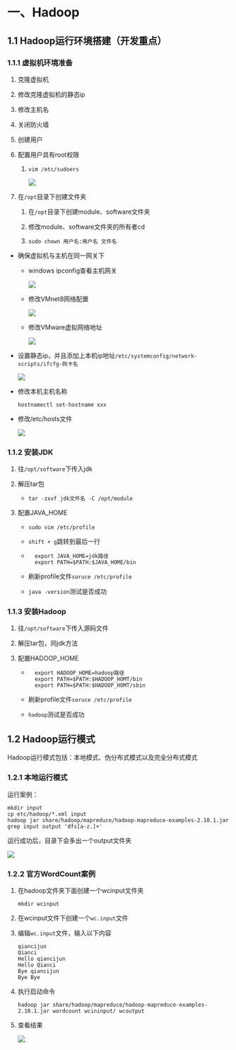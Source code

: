 # 一、Hadoop



## 1.1 Hadoop运行环境搭建（开发重点）

### 1.1.1 虚拟机环境准备

 1. 克隆虚拟机

 2. 修改克隆虚拟机的静态ip

 3. 修改主机名

 4. 关闭防火墙

 5. 创建用户

 6. 配置用户具有root权限

     1. `vim /etc/sudoers`

        ![](E:\Study\MyNotes\Hadoop\Linux-权限.png)

 7. 在`/opt`目录下创建文件夹

     1. 在`/opt`目录下创建module、software文件夹

     2. 修改module、software文件夹的所有者cd

     3. ```
        sudo chown 用户名:用户名 文件名
        ```



* 确保虚拟机与主机在同一网关下

    * windows ipconfig查看主机网关

        ![](E:\Study\MyNotes\Hadoop\Windows-主机网关.png)

    * 修改VMnet8网络配置

        ![](E:\Study\MyNotes\Hadoop\Windows-VMnet8.png)

    * 修改VMware虚拟网络地址

        ![](E:\Study\MyNotes\Hadoop\VMware配置.png)

* 设置静态ip，并且添加上本机ip地址`/etc/systemconfig/network-scripts/ifcfg-网卡名`

    ![](E:\Study\MyNotes\Hadoop\Linux-虚拟机环境配置1.png)

* 修改本机主机名称

    ```
    hostnamectl set-hostname xxx
    ```

* 修改/etc/hosts文件

    ![](E:\Study\MyNotes\Hadoop\Linux-虚拟机环境配置2.png)

### 1.1.2 安装JDK

1. 往`/opt/software`下传入jdk

2. 解压tar包

    * `tar -zxvf jdk文件名 -C /opt/module`

3. 配置JAVA_HOME

    * `sudo vim /etc/profile`

    * `shift + g`跳转到最后一行

    * ```
        export JAVA_HOME=jdk路径
        export PATH=$PATH:$JAVA_HOME/bin
        ```

    * 刷新profile文件`soruce /etc/profile`

    * `java -version`测试是否成功

### 1.1.3 安装Hadoop

1. 往`/opt/software`下传入源码文件

2. 解压tar包，同jdk方法

3. 配置HADOOP_HOME

    * ```
        export HADOOP_HOME=hadoop路径
        export PATH=$PATH:$HADOOP_HOMT/bin
        export PATH=$PATH:$HADOOP_HOMT/sbin
        ```

    * 刷新profile文件`soruce /etc/profile`

    * `hadoop`测试是否成功



## 1.2 Hadoop运行模式

Hadoop运行模式包括：本地模式、伪分布式模式以及完全分布式模式



### 1.2.1 本地运行模式

运行案例：

```
mkdir input
cp etc/hadoop/*.xml input
hadoop jar share/hadoop/mapreduce/hadoop-mapreduce-examples-2.10.1.jar grep input output 'dfs[a-z.]+'
```

运行成功后，目录下会多出一个output文件夹

![](E:\Study\MyNotes\Hadoop\Hadoop-本地模式案例.png)





### 1.2.2 官方WordCount案例

1. 在hadoop文件夹下面创建一个wcinput文件夹

    ```
    mkdir wcinput
    ```

    

2. 在wcinput文件下创建一个`wc.input`文件

3. 编辑`wc.input`文件，输入以下内容

    ``` 
    qiancijun
    Qianci
    Hello qiancijun
    Hello Qianci
    Bye qiancijun
    Bye Bye
    ```

4. 执行启动命令

    ```
    hadoop jar share/hadoop/mapreduce/hadoop-mapreduce-examples-2.10.1.jar wordcount wcininput/ wcoutput
    ```

5. 查看结果

    ![](E:\Study\MyNotes\Hadoop\Hadoop-官方WordCount案例.png)